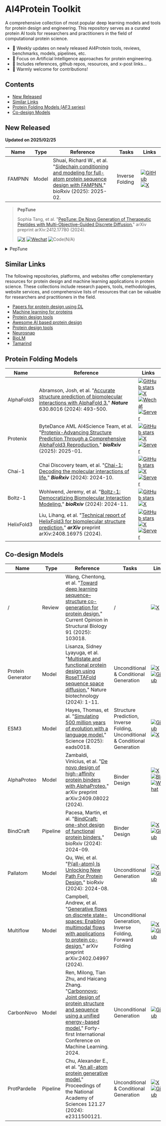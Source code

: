 # AI4Protein Toolkit

A comprehensive collection of most popular deep learning models and tools for protein design and engineering. This repository serves as a curated protein AI tools for researchers and practitioners in the field of computational protein science.

- 🔄 Weekly updates on newly released AI4Protein tools, reviews, benchmarks, models, pipelines, etc.
- 🔬 Focus on Artificial Intelligence approaches for protein engineering.
- 📖 Includes references, github repos, resources, and x-post links...
- 🤝 Warmly welcome for contributions!

## Contents
- [New Released](#new-released)
- [Similar Links](#similar-links)
- [Protein Folding Models (AF3 series)](#protein-folding-models)
- [Co-design Models](#co-design-models)

## New Released
**Updated on 2025/02/25**

| Name | Type | Reference | Tasks | Links |
|------|-----------|-------|-------|-------|
| FAMPNN | Model | Shuai, Richard W., et al. "[Sidechain conditioning and modeling for full-atom protein sequence design with FAMPNN.](https://www.biorxiv.org/content/10.1101/2025.02.13.637498.full.pdf)" bioRxiv (2025): 2025-02. | Inverse Folding| [![GitHub](https://img.shields.io/badge/GitHub-black?logo=github)](https://github.com/richardshuai/fampnn) [![X](https://img.shields.io/badge/post-black?logo=X)](https://x.com/BiologyAIDaily/status/1892929727901597874) |


> **PepTune**
> 
> Sophia Tang, et al. "[PepTune: De Novo Generation of Therapeutic Peptides with Multi-Objective-Guided Discrete Diffusion.](https://arxiv.org/abs/2412.17780)" arXiv preprint arXiv:2412.17780 (2024).
> 
> [![X](https://img.shields.io/badge/post-black?logo=X)](https://x.com/BiologyAIDaily/status/1871465772851331525)
> [![Wechat](https://img.shields.io/badge/Wechat-gray?logo=wechat)](https://mp.weixin.qq.com/s/f1AZnBFdcv0soHn4iSVKvw)
> ![Code(N/A)](https://img.shields.io/badge/Code(N%2FA)-salmon)


<details>
<summary>PepTune</summary>

> **PepTune**
> 
> Sophia Tang, et al. "[PepTune: De Novo Generation of Therapeutic Peptides with Multi-Objective-Guided Discrete Diffusion.](https://arxiv.org/abs/2412.17780)" arXiv preprint arXiv:2412.17780 (2024).
> 
> [![X](https://img.shields.io/badge/post-black?logo=X)](https://x.com/BiologyAIDaily/status/1871465772851331525)
> [![Wechat](https://img.shields.io/badge/Wechat-gray?logo=wechat)](https://mp.weixin.qq.com/s/f1AZnBFdcv0soHn4iSVKvw)
> ![Code(N/A)](https://img.shields.io/badge/Code(N%2FA)-salmon)

</details>



## Similar Links
The following repositories, platforms, and websites offer complementary resources for protein design and machine learning applications in protein science. These collections include research papers, tools, methodologies, website services, and comprehensive lists of resources that can be valuable for researchers and practitioners in the field.

- [Papers for protein design using DL](https://github.com/Peldom/papers_for_protein_design_using_DL?tab=readme-ov-file)
- [Machine learning for proteins](https://github.com/yangkky/Machine-learning-for-proteins)
- [Protein design tools](https://github.com/hefeda/design_tools/blob/main/README.md)
- [Awesome AI based protein design](https://github.com/opendilab/awesome-AI-based-protein-design)
- [Protein design tools](https://design.adaptyvbio.com/tools)
- [Neurosnap](https://neurosnap.ai/services)
- [BioLM](https://biolm.ai/ui/solutions-catalog/)
- [Tamarind](https://app.tamarind.bio/app)




## Protein Folding Models

| Name | Reference | Links |
|------|-----------|-------|
| AlphaFold3 | Abramson, Josh, et al. "[Accurate structure prediction of biomolecular interactions with AlphaFold 3.](https://www.nature.com/articles/s41586-024-07487-w)" ***Nature*** 630.8016 (2024): 493-500. | [![GitHub stars](https://img.shields.io/github/stars/google-deepmind/alphafold3.svg?style=social&label=Star&maxAge=2592000)](https://github.com/google-deepmind/alphafold3)<br>[![X](https://img.shields.io/badge/post-black?logo=X)](https://x.com/GoogleDeepMind/status/1788223454317097172?lang=en)<br>[![Wechat](https://img.shields.io/badge/Wechat-gray?logo=wechat)](https://mp.weixin.qq.com/s/Th3iqMMTpWOH27X_H3u-Dg)<br>[![Server](https://img.shields.io/badge/Server-blue)](https://golgi.sandbox.google.com/) |
| Protenix | ByteDance AML AI4Science Team, et al. "[Protenix-Advancing Structure Prediction Through a Comprehensive AlphaFold3 Reproduction.](https://www.biorxiv.org/content/10.1101/2025.01.08.631967v1?med=mas)" ***bioRxiv*** (2025): 2025-01. | [![GitHub stars](https://img.shields.io/github/stars/bytedance/Protenix.svg?style=social&label=Star&maxAge=2592000)](https://github.com/bytedance/Protenix)<br>[![X](https://img.shields.io/badge/post-black?logo=X)](https://x.com/ai4s_protenix/status/1892502011876094356)<br>[![Server](https://img.shields.io/badge/Server-blue)](https://protenix-server.com/login) |
| Chai-1 | Chai Discovery team, et al. "[Chai-1: Decoding the molecular interactions of life.](https://www.biorxiv.org/content/10.1101/2024.10.10.615955.abstract)" ***BioRxiv*** (2024): 2024-10. | [![GitHub stars](https://img.shields.io/github/stars/chaidiscovery/chai-lab.svg?style=social&label=Star&maxAge=2592000)](https://github.com/chaidiscovery/chai-lab)<br>[![X](https://img.shields.io/badge/post-black?logo=X)](https://x.com/joshim5/status/1833183091776721106)<br>[![Server](https://img.shields.io/badge/Server-blue)](https://www.chaidiscovery.com/) |
| Boltz-1 | Wohlwend, Jeremy, et al. "[Boltz-1: Democratizing Biomolecular Interaction Modeling.](https://www.biorxiv.org/content/10.1101/2024.11.19.624167v1)" ***bioRxiv*** (2024): 2024-11. | [![GitHub stars](https://img.shields.io/github/stars/jwohlwend/boltz.svg?style=social&label=Star&maxAge=2592000)](https://github.com/jwohlwend/boltz)<br>[![X](https://img.shields.io/badge/post-black?logo=X)](https://x.com/GabriCorso/status/1858180097016250815) |
| HelixFold3 | Liu, Lihang, et al. "[Technical report of HelixFold3 for biomolecular structure prediction.](https://arxiv.org/abs/2408.16975)" ***arXiv*** preprint arXiv:2408.16975 (2024). | [![GitHub stars](https://img.shields.io/github/stars/PaddlePaddle/PaddleHelix.svg?style=social&label=Star&maxAge=2592000)](https://github.com/PaddlePaddle/PaddleHelix)<br>[![X](https://img.shields.io/badge/post-black?logo=X)](https://x.com/iScienceLuvr/status/1830432054179475473)<br>[![Server](https://img.shields.io/badge/Server-blue)](https://paddlehelix.baidu.com/) |





## Co-design Models

| Name          | Type    | Reference                                                                 | Tasks                          | Links                                                                                      |
|---------------|---------|---------------------------------------------------------------------------|--------------------------------|--------------------------------------------------------------------------------------------|
| /             | Review  | Wang, Chentong, et al. "[Toward deep learning sequence–structure co-generation for protein design.](https://www.sciencedirect.com/science/article/abs/pii/S0959440X25000363)" Current Opinion in Structural Biology 91 (2025): 103018. | /                              | [![X](https://img.shields.io/badge/post-black?logo=X)](https://x.com/BiologyAIDaily/status/1841835713144512900) |
| Protein Generator | Model   | Lisanza, Sidney Lyayuga, et al. "[Multistate and functional protein design using RoseTTAFold sequence space diffusion.](https://www.nature.com/articles/s41587-024-02395-w.pdf)" Nature biotechnology (2024): 1-11. | Unconditional & Conditional Generation | [![X](https://img.shields.io/badge/post-black?logo=X)](https://x.com/BiologyAIDaily/status/1839119711126388961) [![GitHub](https://img.shields.io/badge/GitHub-black?logo=github)](https://github.com/RosettaCommons/protein_generator) |
| ESM3         | Model   | Hayes, Thomas, et al. "[Simulating 500 million years of evolution with a language model.](https://www.science.org/doi/abs/10.1126/science.ads0018)" Science (2025): eads0018. | Structure Prediction, Inverse Folding, Unconditional & Conditional Generation | [![GitHub](https://img.shields.io/badge/GitHub-black?logo=github)](https://github.com/evolutionaryscale/esm) [![X](https://img.shields.io/badge/post-black?logo=X)](https://x.com/alexrives/status/1879982334814069017) |
| AlphaProteo   | Model   | Zambaldi, Vinicius, et al. "[De novo design of high-affinity protein binders with AlphaProteo.](https://arxiv.org/abs/2409.08022)" arXiv preprint arXiv:2409.08022 (2024). | Binder Design                  | [![X](https://img.shields.io/badge/post-black?logo=X)](https://x.com/GoogleDeepMind/status/1831710991475777823) [![Blog](https://img.shields.io/badge/Blog-tv_green)](https://deepmind.google/discover/blog/alphaproteo-generates-novel-proteins-for-biology-and-health-research/) [![Wechat](https://img.shields.io/badge/Wechat-gray?logo=wechat)](https://mp.weixin.qq.com/s/2E6ZqURgR7f6loGW-gv1eA) |
| BindCraft     | Pipeline| Pacesa, Martin, et al. "[BindCraft: one-shot design of functional protein binders.](https://www.biorxiv.org/content/10.1101/2024.09.30.615802v1)" bioRxiv (2024): 2024-09. | Binder Design                  | [![X](https://img.shields.io/badge/post-black?logo=X)](https://x.com/MartinPacesa/status/1873845089161928888) [![GitHub](https://img.shields.io/badge/GitHub-black?logo=github)](https://github.com/martinpacesa/BindCraft) |
| Pallatom      | Model   | Qu, Wei, et al. "[P(all-atom) Is Unlocking New Path For Protein Design.](https://www.biorxiv.org/content/10.1101/2024.08.16.608235v3.abstract)" bioRxiv (2024): 2024-08. | Unconditional Generation        | [![X](https://img.shields.io/badge/post-black?logo=X)](https://x.com/BiologyAIDaily/status/1885619116444463502) [![GitHub](https://img.shields.io/badge/GitHub-black?logo=github)](https://github.com/levinthal/Pallatom) |
| Multiflow     | Model   | Campbell, Andrew, et al. "[Generative flows on discrete state-spaces: Enabling multimodal flows with applications to protein co-design.](https://arxiv.org/abs/2402.04997)" arXiv preprint arXiv:2402.04997 (2024). | Unconditional Generation, Inverse Folding, Forward Folding | [![X](https://img.shields.io/badge/post-black?logo=X)](https://x.com/jasonkyuyim/status/1873845089161928888) [![GitHub](https://img.shields.io/badge/GitHub-black?logo=github)](https://github.com/jasonkyuyim/multiflow) |
| CarbonNovo    | Model   | Ren, Milong, Tian Zhu, and Haicang Zhang. "[Carbonnovo: Joint design of protein structure and sequence using a unified energy-based model.](https://openreview.net/forum?id=FSxTEvuFa7&referrer=%5Bthe%20profile%20of%20Milong%20Ren%5D(%2Fprofile%3Fid%3D~Milong_Ren2))" Forty-first International Conference on Machine Learning. 2024. | Unconditional Generation        | [![GitHub](https://img.shields.io/badge/GitHub-black?logo=github)](https://github.com/CarbonMatrixLab/carbonnovo) |
| ProtPardelle   | Pipeline| Chu, Alexander E., et al. "[An all-atom protein generative model.](https://www.pnas.org/doi/pdf/10.1073/pnas.2311500121)" Proceedings of the National Academy of Sciences 121.27 (2024): e2311500121. | Unconditional & Conditional Generation | [![X](https://img.shields.io/badge/post-black?logo=X)](https://x.com/alexechu_/status/1661837436551569408) [![GitHub](https://img.shields.io/badge/GitHub-black?logo=github)](https://github.com/ProteinDesignLab/protpardelle) |



